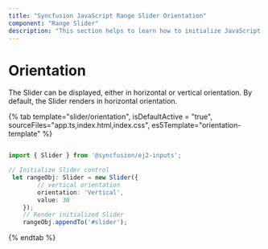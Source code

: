 ```yaml
---
title: "Syncfusion JavaScript Range Slider Orientation"
component: "Range Slider"
description: "This section helps to learn how to initialize JavaScript range slider control in horizontal and vertical orientation along with tooltip and ticks."
---
```


# Orientation

The Slider can be displayed, either in horizontal or vertical orientation. By default, the Slider renders in horizontal orientation.

{% tab template="slider/orientation", isDefaultActive = "true", sourceFiles="app.ts,index.html,index.css", es5Template="orientation-template" %}

```typescript

import { Slider } from '@syncfusion/ej2-inputs';

// Initialize Slider control
 let rangeObj: Slider = new Slider({
        // vertical orientation
        orientation: 'Vertical',
        value: 30
    });
    // Render initialized Slider
    rangeObj.appendTo('#slider');

```

{% endtab %}

